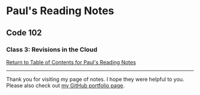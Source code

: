 # Paul's Reading Notes

## Code 102

### Class 3:  Revisions in the Cloud


[Return to Table of Contents for Paul's Reading Notes](https://paul-leonard.github.io/reading-notes/ "Go back to find more notes!")

---

Thank you for visiting my page of notes.  I hope they were helpful to you.  Please also check out [my GitHub portfolio page](https://github.com/paul-leonard "Paul's GitHub Portfolio").